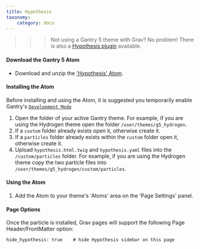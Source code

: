 ```yaml
---
title: Hypothesis
taxonomy:
    category: docs
---
```


>>>Not using a Gantry 5 theme with Grav? No problem! There is also a [Hypothesis plugin](https://getgrav.org/downloads/plugins) available.

#### Download the Gantry 5 Atom
* Download and unzip the ['Hypothesis' Atom](https://github.com/hibbitts-design/grav-gantry5-particle-hypothesis/archive/master.zip).

#### Installing the Atom

Before installing and using the Atom, it is suggested you temporarily enable Gantry's [`Development Mode`](http://docs.gantry.org/gantry5/configure/extras)

1. Open the folder of your active Gantry theme. For example, if you are using the Hydrogen theme open the folder `/user/themes/g5_hydrogen`.
2. If a `custom` folder already exists open it, otherwise create it.
3. If a `particles` folder already exists within the `custom` folder open it, otherwise create it.
4. Upload `hypothesis.html.twig` and `hypothesis.yaml` files into the `/custom/particles` folder. For example, if you are using the Hydrogen theme copy the two particle files into `/user/themes/g5_hydrogen/custom/particles`.

#### Using the Atom
1. Add the Atom to your theme's 'Atoms' area on the 'Page Settings' panel.

#### Page Options
Once the particle is installed, Grav pages will support the following Page Header/FrontMatter option:

```
hide_hypothesis: true    # hide Hypothesis sidebar on this page
```
